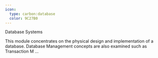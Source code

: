 ```yaml
---
icon:
  type: carbon:database
  color: 9C27B0
---
```

Database Systems

This module concentrates on the physical design and implementation of a database. Database Management concepts are also examined such as Transaction M ... 
